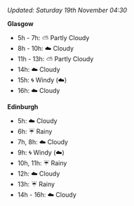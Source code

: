 *Updated: Saturday 19th November 04:30*

**Glasgow**

* 5h - 7h: :partly_sunny: Partly Cloudy
* 8h - 10h: :cloud: Cloudy
* 11h - 13h: :partly_sunny: Partly Cloudy
* 14h: :cloud: Cloudy
* 15h: :cyclone: Windy (:cloud:)
* 16h: :cloud: Cloudy

**Edinburgh**

* 5h: :cloud: Cloudy
* 6h: :umbrella: Rainy
* 7h, 8h: :cloud: Cloudy
* 9h: :cyclone: Windy (:cloud:)
* 10h, 11h: :umbrella: Rainy
* 12h: :cloud: Cloudy
* 13h: :umbrella: Rainy
* 14h - 16h: :cloud: Cloudy
